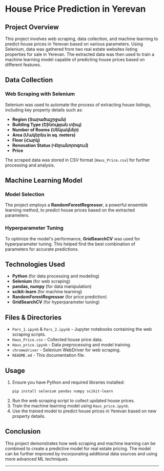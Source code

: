 # House Price Prediction in Yerevan

## Project Overview
This project involves web scraping, data collection, and machine learning to predict house prices in Yerevan based on various parameters. Using Selenium, data was gathered from two real estate websites listing properties for sale in Yerevan. The extracted data was then used to train a machine learning model capable of predicting house prices based on different features.

## Data Collection
### Web Scraping with Selenium
Selenium was used to automate the process of extracting house listings, including key property details such as:
- **Region (Տարածաշրջան)**
- **Building Type (Շինության տիպ)**
- **Number of Rooms (Սենյակներ)**
- **Area (Մակերես in sq. meters)**
- **Floor (Հարկ)**
- **Renovation Status (Վերանորոգում)**
- **Price**

The scraped data was stored in CSV format (`Haus_Price.csv`) for further processing and analysis.

## Machine Learning Model
### Model Selection
The project employs a **RandomForestRegressor**, a powerful ensemble learning method, to predict house prices based on the extracted parameters.

### Hyperparameter Tuning
To optimize the model's performance, **GridSearchCV** was used for hyperparameter tuning. This helped find the best combination of parameters for accurate predictions.

## Technologies Used
- **Python** (for data processing and modeling)
- **Selenium** (for web scraping)
- **pandas, numpy** (for data manipulation)
- **scikit-learn** (for machine learning)
- **RandomForestRegressor** (for price prediction)
- **GridSearchCV** (for hyperparameter tuning)

## Files & Directories
- `Pars_1.ipynb` & `Pars_2.ipynb` - Jupyter notebooks containing the web scraping scripts.
- `Haus_Price.csv` - Collected house price data.
- `Haus_price.ipynb` - Data preprocessing and model training.
- `chromedriver` - Selenium WebDriver for web scraping.
- `README.md` - This documentation file.

## Usage
1. Ensure you have Python and required libraries installed:
   ```sh
   pip install selenium pandas numpy scikit-learn
   ```
2. Run the web scraping script to collect updated house prices.
3. Train the machine learning model using `Haus_price.ipynb`.
4. Use the trained model to predict house prices in Yerevan based on new property details.

## Conclusion
This project demonstrates how web scraping and machine learning can be combined to create a predictive model for real estate pricing. The model can be further improved by incorporating additional data sources and using more advanced ML techniques.

---


